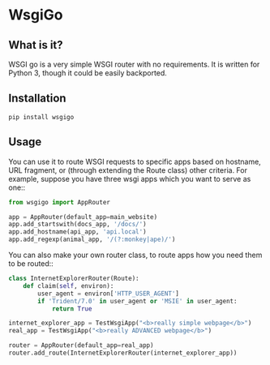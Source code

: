 # WsgiGo

## What is it?

WSGI go is a very simple WSGI router with no requirements. It is written for Python 3, though it could be
easily backported.

## Installation

```
pip install wsgigo
```

## Usage

You can use it to route WSGI requests to specific apps based on hostname, URL fragment, or (through extending the
Route class) other criteria. For example, suppose you have three wsgi apps which you want to serve as one::

```python
from wsgigo import AppRouter

app = AppRouter(default_app=main_website)
app.add_startswith(docs_app, '/docs/')
app.add_hostname(api_app, 'api.local')
app.add_regexp(animal_app, '/(?:monkey|ape)/')
```

You can also make your own router class, to route apps how you need them to be routed::

```python
class InternetExplorerRouter(Route):
    def claim(self, environ):
        user_agent = environ['HTTP_USER_AGENT']
        if 'Trident/7.0' in user_agent or 'MSIE' in user_agent:
            return True

internet_explorer_app = TestWsgiApp("<b>really simple webpage</b>")
real_app = TestWsgiApp("<b>really ADVANCED webpage</b>")

router = AppRouter(default_app=real_app)
router.add_route(InternetExplorerRouter(internet_explorer_app))
```
